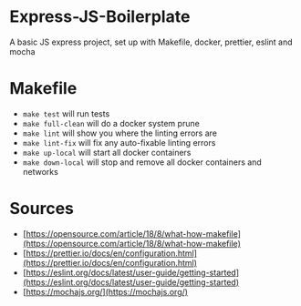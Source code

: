 # Express-JS-Boilerplate
A basic JS express project, set up with Makefile, docker, prettier, eslint and mocha

# Makefile
- `make test` will run tests
- `make full-clean` will do a docker system prune
- `make lint` will show you where the linting errors are
- `make lint-fix` will fix any auto-fixable linting errors
- `make up-local` will start all docker containers
- `make down-local` will stop and remove all docker containers and networks


# Sources
- [https://opensource.com/article/18/8/what-how-makefile](https://opensource.com/article/18/8/what-how-makefile)
- [https://prettier.io/docs/en/configuration.html](https://prettier.io/docs/en/configuration.html)
- [https://eslint.org/docs/latest/user-guide/getting-started](https://eslint.org/docs/latest/user-guide/getting-started)
- [https://mochajs.org/](https://mochajs.org/)
